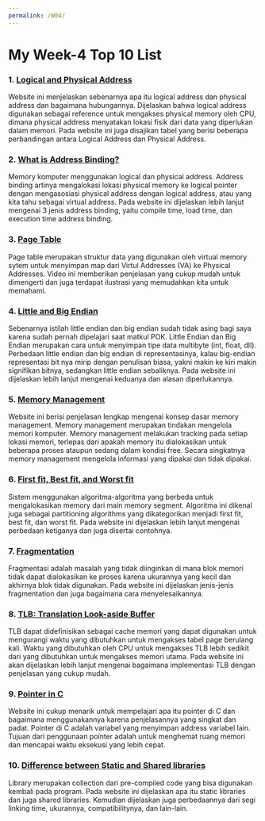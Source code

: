 ```yaml
---
permalink: /W04/
---
```

# My Week-4 Top 10 List

### 1. [Logical and Physical Address](https://www.geeksforgeeks.org/logical-and-physical-address-in-operating-system/)
Website ini menjelaskan sebenarnya apa itu logical address dan physical address dan bagaimana hubungannya. Dijelaskan bahwa logical address digunakan sebagai reference untuk mengakses physical memory oleh CPU, dimana physical address menyatakan lokasi fisik dari data yang diperlukan dalam memori. Pada website ini juga disajikan tabel yang berisi beberapa perbandingan antara Logical Address dan Physical Address.

### 2. [What is Address Binding?](https://www.techwalla.com/articles/what-is-address-binding)
Memory komputer menggunakan logical dan physical address. Address binding artinya mengalokasi lokasi physical memory ke logical pointer dengan mengasosiasi physical address dengan logical address, atau yang kita tahu sebagai virtual address. Pada website ini dijelaskan lebih lanjut mengenai 3 jenis address binding, yaitu compile time, load time, dan execution time address binding.

### 3. [Page Table](https://www.youtube.com/watch?v=KNUJhZCQZ9c)
Page table merupakan struktur data yang digunakan oleh virtual memory sytem untuk menyimpan map dari Virtul Addresses (VA) ke Physical Addresses. Video ini memberikan penjelasan yang cukup mudah untuk dimengerti dan juga terdapat ilustrasi yang memudahkan kita untuk memahami.

### 4. [Little and Big Endian](https://www.geeksforgeeks.org/little-and-big-endian-mystery/)
Sebenarnya istilah little endian dan big endian sudah tidak asing bagi saya karena sudah pernah dipelajari saat matkul POK. Little Endian dan Big Endian merupakan cara untuk menyimpan tipe data multibyte (int, float, dll). Perbedaan little endian dan big endian di representasinya, kalau big-endian representasi bit nya mirip dengan penulisan biasa, yakni makin ke kiri makin signifikan bitnya, sedangkan little endian sebaliknya. Pada website ini dijelaskan lebih lanjut mengenai keduanya dan alasan diperlukannya.

### 5. [Memory Management](https://www.tutorialspoint.com/operating_system/os_memory_management.htm)
Website ini berisi penjelasan lengkap mengenai konsep dasar memory management. Memory management merupakan tindakan mengelola memori komputer. Memory management melakukan tracking pada setiap lokasi memori, terlepas dari apakah memory itu dialokasikan untuk beberapa proses ataupun sedang dalam kondisi free. Secara singkatnya memory management mengelola informasi yang dipakai dan tidak dipakai.

### 6. [First fit, Best fit, and Worst fit](https://prepinsta.com/operating-systems/first-fit-best-fit-worst-fit-in-os-example/)
Sistem menggunakan algoritma-algoritma yang berbeda untuk mengalokasikan memory dari main memory segment. Algoritma ini dikenal juga sebagai partitioning algorithms yang dikategorikan menjadi first fit, best fit, dan worst fit. Pada website ini dijelaskan lebih lanjut mengenai perbedaan ketiganya dan juga disertai contohnya.

### 7. [Fragmentation](https://afteracademy.com/blog/what-is-fragmentation-and-what-are-its-types)
Fragmentasi adalah masalah yang tidak diinginkan di mana blok memori tidak dapat dialokasikan ke proses karena ukurannya yang kecil dan akhirnya blok tidak digunakan. Pada website ini dijelaskan jenis-jenis fragmentation dan juga bagaimana cara menyelesaikannya.

### 8. [TLB: Translation Look-aside Buffer](https://www.javatpoint.com/os-translation-look-aside-buffer)
TLB dapat didefinisikan sebagai cache memori yang dapat digunakan untuk mengurangi waktu yang dibutuhkan untuk mengakses tabel page berulang kali. Waktu yang dibutuhkan oleh CPU untuk mengakses TLB lebih sedikit dari yang dibutuhkan untuk mengakses memori utama. Pada website ini akan dijelaskan lebih lanjut mengenai bagaimana implementasi TLB dengan penjelasan yang cukup mudah.

### 9. [Pointer in C](https://www.guru99.com/c-pointers.html)
Website ini cukup menarik untuk mempelajari apa itu pointer di C dan bagaimana menggunakannya karena penjelasannya yang singkat dan padat. Pointer di C adalah variabel yang menyimpan address variabel lain. Tujuan dari penggunaan pointer adalah untuk menghemat ruang memori dan mencapai waktu eksekusi yang lebih cepat.

### 10. [Difference between Static and Shared libraries](https://www.geeksforgeeks.org/difference-between-static-and-shared-libraries/)
Library merupakan collection dari pre-compiled code yang bisa digunakan kembali pada program. Pada website ini dijelaskan apa itu static libraries dan juga shared libraries. Kemudian dijelaskan juga perbedaannya dari segi linking time, ukurannya, compatibilitynya, dan lain-lain.
